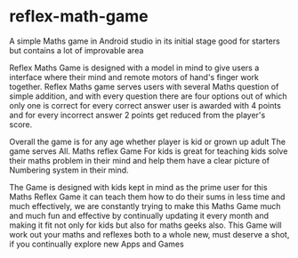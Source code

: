 # reflex-math-game
A simple Maths game in Android studio in its initial stage good for starters but contains a lot of improvable area
		
Reflex Maths Game is designed with a model in mind to give users a interface where their mind and remote motors of hand's finger work together. Reflex Maths game serves users with several Maths question of simple addition, and with every question there are four options out of which only one is correct for every correct answer user is awarded with 4 points and for every incorrect answer 2 points get reduced from the player's score.

Overall the game is for any age whether player is kid or grown up adult
The game serves All.
Maths reflex Game For kids is great for teaching kids solve their maths problem in their mind and help them have a clear picture of Numbering system in their mind.

The Game is designed with kids kept in mind as the prime user for this Maths Reflex Game it can teach them how to do their sums in less time and much effectively, we are constantly trying to make this Maths Game much and much fun and effective by continually updating it every month and making it fit not only for kids but also for maths geeks also.
This Game will work out your maths and reflexes both to a whole new, must deserve a shot, if you continually explore new Apps and Games


